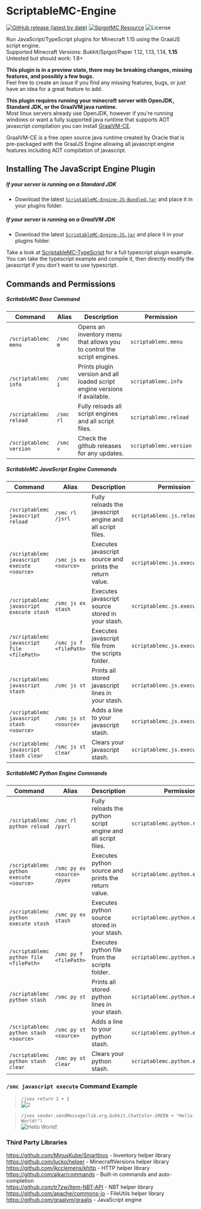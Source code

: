 # ScriptableMC-Engine

[![GitHub release (latest by date)](https://img.shields.io/github/v/release/astorks/ScriptableMC-Engine?label=ScriptableMC&style=for-the-badge)](https://github.com/astorks/ScriptableMC-Engine/releases/latest)
[![SpigotMC Resource](https://img.shields.io/badge/SpigotMC-Resource-yellow?style=for-the-badge)](https://www.spigotmc.org/resources/scriptablemc-engine.74690/)
![License](https://img.shields.io/github/license/astorks/ScriptableMC-Engine?style=for-the-badge)

Run JavaScript/TypeScript plugins for Minecraft 1.15 using the GraalJS script engine.<br />
Supported Minecraft Versions: Bukkit/Spigot/Paper 1.12, 1.13, 1.14, **1.15**<br />
Untested but should work: 1.8+

**This plugin is in a preview state, there may be breaking changes, missing features, and possibly a few bugs.**<br >
Feel free to create an issue if you find any missing features, bugs, or just have an idea for a great feature to add.

**This plugin requires running your minecraft server with OpenJDK, Standard JDK, or the GraalVM java runtime.**<br >
Most linux servers already use OpenJDK, however if you're running windows or want a fully supported java runtime that supports AOT javascript compilation you can install [GraalVM-CE](https://github.com/graalvm/graalvm-ce-builds/releases/latest).

GraalVM-CE is a free open source java runtime created by Oracle that is pre-packaged with the GraalJS Engine allowing all javascript engine features including AOT compilation of javascript.

## Installing The JavaScript Engine Plugin
##### If your server is running on a Standard JDK
- Download the latest [`ScriptableMC-Engine-JS-Bundled.jar`](https://github.com/astorks/ScriptableMC-Engine/releases/latest/download/ScriptableMC-Engine-JS-Bundled.jar) and place it in your plugins folder.
##### If your server is running on a GraalVM JDK
- Download the latest [`ScriptableMC-Engine-JS.jar`](https://github.com/astorks/ScriptableMC-Engine/releases/latest/download/ScriptableMC-Engine-JS.jar) and place it in your plugins folder.

Take a look at [ScriptableMC-TypeScript](https://github.com/astorks/ScriptableMC-TypeScript) for a full typescript plugin example.
You can take the typescript example and compile it, then directly modify the javascript if you don't want to use typescript.

## Commands and Permissions
##### ScritableMC Base Command
| Command       | Alias         | Description                                           | Permission               |
| ------------- | ------------- |-----------------------------------------------------| ------------------------ |
| `/scriptablemc menu`   | `/smc m`       | Opens an inventory menu that allows you to control the script engines. | `scriptablemc.menu` |
| `/scriptablemc info`   | `/smc i`       | Prints plugin version and all loaded script engine versions if available. | `scriptablemc.info` |
| `/scriptablemc reload`   | `/smc rl`       | Fully reloads all script engines and all script files. | `scriptablemc.reload` |
| `/scriptablemc version`   | `/smc v`       | Check the github releases for any updates. | `scriptablemc.version` |

##### ScritableMC JavaScript Engine Commands
| Command       | Alias         | Description                                           | Permission               |
| ------------- | ------------- |-----------------------------------------------------| ------------------------ |
| `/scriptablemc javascript reload`   | `/smc rl /jsrl`       | Fully reloads the javascript engine and all script files. | `scriptablemc.js.reload` |
| `/scriptablemc javascript execute <source>`   | `/smc js ex <source>`       | Executes javascript source and prints the return value. | `scriptablemc.js.execute` |
| `/scriptablemc javascript execute stash`   | `/smc js ex stash`       | Executes javascript source stored in your stash. | `scriptablemc.js.execute` |
| `/scriptablemc javascript file <filePath>`   | `/smc js f <filePath>`       | Executes javascript file from the scripts folder. | `scriptablemc.js.execute.file` |
| `/scriptablemc javascript stash`   | `/smc js st`       | Prints all stored javascript lines in your stash. | `scriptablemc.js.execute` |
| `/scriptablemc javascript stash <source>`   | `/smc js st <source>`       | Adds a line to your javascript stash. | `scriptablemc.js.execute` |
| `/scriptablemc javascript stash clear`   | `/smc js st clear`       | Clears your javascript stash. | `scriptablemc.js.execute` |

##### ScritableMC Python Engine Commands
| Command       | Alias         | Description                                           | Permission               |
| ------------- | ------------- |-----------------------------------------------------| ------------------------ |
| `/scriptablemc python reload`   | `/smc rl /pyrl`       | Fully reloads the python script engine and all script files. | `scriptablemc.python.reload` |
| `/scriptablemc python execute <source>`   | `/smc py ex <source> /pyex`       | Executes python source and prints the return value. | `scriptablemc.python.execute` |
| `/scriptablemc python execute stash`   | `/smc py ex stash`       | Executes python source stored in your stash. | `scriptablemc.python.execute` |
| `/scriptablemc python file <filePath>`   | `/smc py f <filePath>`       | Executes python file from the scripts folder. | `scriptablemc.python.execute.file` |
| `/scriptablemc python stash`   | `/smc py st`       | Prints all stored python lines in your stash. | `scriptablemc.python.execute` |
| `/scriptablemc python stash <source>`   | `/smc py st <source>`       | Adds a line to your python stash. | `scriptablemc.python.execute` |
| `/scriptablemc python stash clear`   | `/smc py st clear`       | Clears your python stash. | `scriptablemc.python.execute` |

### `/smc javascript execute` Command Example
> `/jsex return 1 + 1` <br>
> ![2](https://i.imgur.com/1MkiDxW.png)

> `/jsex sender.sendMessage(lib.org.bukkit.ChatColor.GREEN + "Hello World!")` <br>
> ![Hello World!](https://i.imgur.com/1dzwpqy.png)


### Third Party Libraries
https://github.com/MinusKube/SmartInvs - Inventory helper library<br />
https://github.com/lucko/helper - MinecraftVersions helper library<br />
https://github.com/jkcclemens/khttp - HTTP helper library<br />
https://github.com/aikar/commands - Built-in commands and auto-completion<br />
https://github.com/tr7zw/Item-NBT-API - NBT helper library<br />
https://github.com/apache/commons-io - FileUtils helper library<br />
https://github.com/graalvm/graaljs - JavaScript engine
